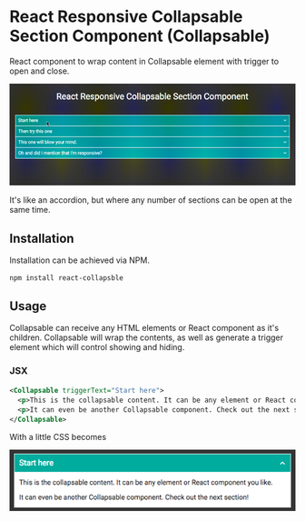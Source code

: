 # React Responsive Collapsable Section Component (Collapsable)

React component to wrap content in Collapsable element with trigger to open and close.

![Alt text](collapsable.gif)

It's like an accordion, but where any number of sections can be open at the same time.

## Installation
Installation can be achieved via NPM.
```
npm install react-collapsble
```

## Usage
Collapsable can receive any HTML elements or React component as it's children. Collapsable will wrap the contents, as well as generate a trigger element which will control showing and hiding.

### JSX
```xml
<Collapsable triggerText="Start here">
  <p>This is the collapsable content. It can be any element or React component you like.</p>
  <p>It can even be another Collapsable component. Check out the next section!</p>
</Collapsable>
```

With a little CSS becomes

![Alt text](becomes.png)
